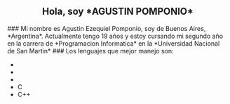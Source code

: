 <h2 align="center">Hola, soy *AGUSTIN POMPONIO*</h2>
### Mi nombre es Agustin Ezequiel Pomponio, soy de Buenos Aires, *Argentina*. Actualmente tengo 19 años y estoy cursando mi segundo año en la carrera de *Programacion Informatica* en la *Universidad Nacional de San Martin*
### Los lenguajes que mejor manejo son: 
<ul>
        <li><img src="https://i.pinimg.com/originals/82/a2/18/82a2188c985ce75402ae44fc43fe7e5e.png" alt=""></li>
        <li><img src="https://upload.wikimedia.org/wikipedia/commons/thumb/6/6a/JavaScript-logo.png/640px-JavaScript-logo.png" alt=""></li>
        <li><img src="https://i.pinimg.com/736x/25/a8/5d/25a85d9e5057430d82273a3c75e73014.jpg" alt=""></li>
        <li>C</li>
        <li>C++</li>
</ul>
